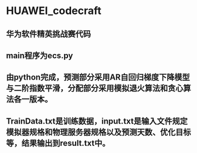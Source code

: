 # HUAWEI_codecraft
## 华为软件精英挑战赛代码
## main程序为ecs.py
## 由python完成，预测部分采用AR自回归梯度下降模型与二阶指数平滑，分配部分采用模拟退火算法和贪心算法各一版本。
## TrainData.txt是训练数据，input.txt是输入文件规定模拟器规格和物理服务器规格以及预测天数、优化目标等，结果输出到result.txt中。
